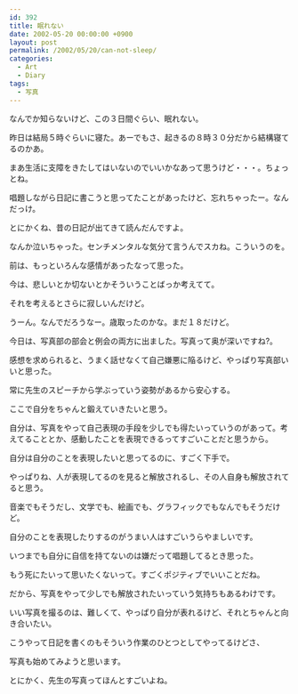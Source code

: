 ```yaml
---
id: 392
title: 眠れない
date: 2002-05-20 00:00:00 +0900
layout: post
permalink: /2002/05/20/can-not-sleep/
categories:
  - Art
  - Diary
tags:
  - 写真
---
```

なんでか知らないけど、この３日間ぐらい、眠れない。
  
昨日は結局５時ぐらいに寝た。あーでもさ、起きるの８時３０分だから結構寝てるのかあ。
  
まあ生活に支障をきたしてはいないのでいいかなあって思うけど・・・。ちょっとね。

唱題しながら日記に書こうと思ってたことがあったけど、忘れちゃったー。なんだっけ。

<!--more-->

とにかくね、昔の日記が出てきて読んだんですよ。
  
なんか泣いちゃった。センチメンタルな気分て言うんでスカね。こういうのを。
  
前は、もっといろんな感情があったなって思った。
  
今は、悲しいとか切ないとかそういうことばっか考えてて。
  
それを考えるとさらに寂しいんだけど。
  
うーん。なんでだろうなー。歳取ったのかな。まだ１８だけど。

今日は、写真部の部会と例会の両方に出ました。写真って奥が深いですね?。
  
感想を求められると、うまく話せなくて自己嫌悪に陥るけど、やっぱり写真部いいと思った。
  
常に先生のスピーチから学ぶっていう姿勢があるから安心する。
  
ここで自分をちゃんと鍛えていきたいと思う。
  
自分は、写真をやって自己表現の手段を少しでも得たいっていうのがあって。考えてることとか、感動したことを表現できるってすごいことだと思うから。
  
自分は自分のことを表現したいと思ってるのに、すごく下手で。
  
やっぱりね、人が表現してるのを見ると解放されるし、その人自身も解放されてると思う。
  
音楽でもそうだし、文学でも、絵画でも、グラフィックでもなんでもそうだけど。
  
自分のことを表現したりするのがうまい人はすごいうらやましいです。

いつまでも自分に自信を持てないのは嫌だって唱題してるとき思った。
  
もう死にたいって思いたくないって。すごくポジティブでいいことだね。
  
だから、写真をやって少しでも解放されたいっていう気持ちもあるわけです。

いい写真を撮るのは、難しくて、やっぱり自分が表れるけど、それとちゃんと向き合いたい。
  
こうやって日記を書くのもそういう作業のひとつとしてやってるけどさ、
  
写真も始めてみようと思います。

とにかく、先生の写真ってほんとすごいよね。
